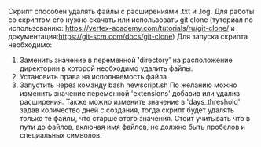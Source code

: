 Скрипт способен удалять файлы с расширениями .txt и .log.
Для работы со скриптом его нужно скачать или использовать git clоne (туториал по использованию: https://vertex-academy.com/tutorials/ru/git-clone/ и документация:https://git-scm.com/docs/git-clone)
Для запуска скрипта необходимо:
1. Заменить значение в переменной 'directory' на расположение директории  в которой необходимо удалить файлы.
2. Установить права на исполняемость файла
3. Запустить через команду bash newscript.sh
По желанию можно изменить значение переменной 'extensions' добавив или удалив расширения.
Также можно изменить значение в 'days_threshold' задав количество дней с создания, тогда скрипт будет удалять только те файлы, что старше этого значения.
Стоит учитывать что в пути до файлов, включая имя файлов, не должно быть пробелов и специальных символов.
